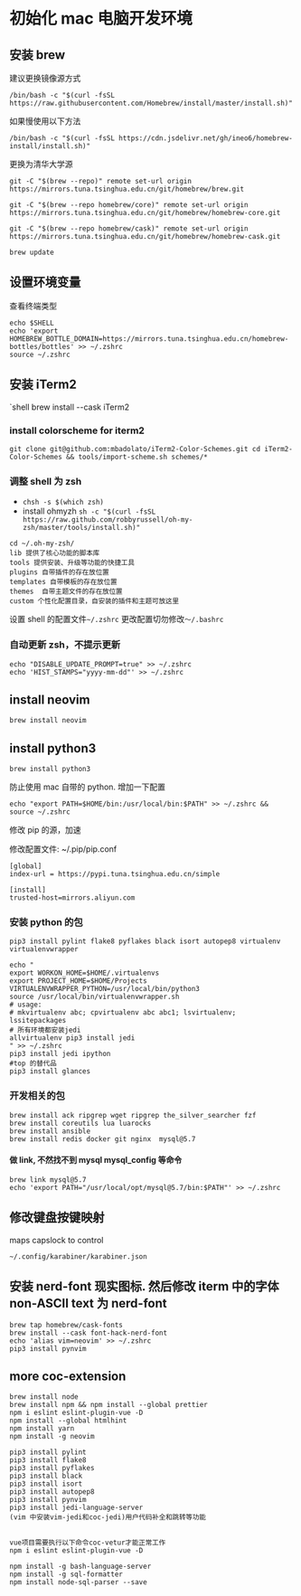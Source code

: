 # 初始化 mac 电脑开发环境

## 安装 brew

建议更换镜像源方式

`/bin/bash -c "$(curl -fsSL https://raw.githubusercontent.com/Homebrew/install/master/install.sh)"`

如果慢使用以下方法

`/bin/bash -c "$(curl -fsSL https://cdn.jsdelivr.net/gh/ineo6/homebrew-install/install.sh)"`

更换为清华大学源

```shell
git -C "$(brew --repo)" remote set-url origin https://mirrors.tuna.tsinghua.edu.cn/git/homebrew/brew.git

git -C "$(brew --repo homebrew/core)" remote set-url origin https://mirrors.tuna.tsinghua.edu.cn/git/homebrew/homebrew-core.git

git -C "$(brew --repo homebrew/cask)" remote set-url origin https://mirrors.tuna.tsinghua.edu.cn/git/homebrew/homebrew-cask.git

brew update
```

## 设置环境变量

查看终端类型

```shell
echo $SHELL
echo 'export HOMEBREW_BOTTLE_DOMAIN=https://mirrors.tuna.tsinghua.edu.cn/homebrew-bottles/bottles' >> ~/.zshrc
source ~/.zshrc
```

## 安装 iTerm2

`shell
brew install --cask iTerm2

### install colorscheme for iterm2

`git clone git@github.com:mbadolato/iTerm2-Color-Schemes.git cd iTerm2-Color-Schemes && tools/import-scheme.sh schemes/*`

### 调整 shell 为 zsh

- `chsh -s $(which zsh)`
- install ohmyzh `sh -c "$(curl -fsSL https://raw.github.com/robbyrussell/oh-my-zsh/master/tools/install.sh)"`

```shell
cd ~/.oh-my-zsh/
lib 提供了核心功能的脚本库
tools 提供安装、升级等功能的快捷工具
plugins 自带插件的存在放位置
templates 自带模板的存在放位置
themes  自带主题文件的存在放位置
custom 个性化配置目录，自安装的插件和主题可放这里
```

设置 shell 的配置文件`~/.zshrc` 更改配置切勿修改`～/.bashrc`

### 自动更新 zsh，不提示更新

```shell
echo "DISABLE_UPDATE_PROMPT=true" >> ~/.zshrc
echo 'HIST_STAMPS="yyyy-mm-dd"' >> ~/.zshrc
```

## install neovim

`brew install neovim`

## install python3

`brew install python3`

防止使用 mac 自带的 python. 增加一下配置

`echo "export PATH=$HOME/bin:/usr/local/bin:$PATH" >> ~/.zshrc && source ~/.zshrc`

修改 pip 的源，加速

修改配置文件: ~/.pip/pip.conf

```config
[global]
index-url = https://pypi.tuna.tsinghua.edu.cn/simple

[install]
trusted-host=mirrors.aliyun.com
```

### 安装 python 的包

`pip3 install pylint flake8 pyflakes black isort autopep8 virtualenv virtualenvwrapper`

```shell
echo "
export WORKON_HOME=$HOME/.virtualenvs
export PROJECT_HOME=$HOME/Projects
VIRTUALENVWRAPPER_PYTHON=/usr/local/bin/python3
source /usr/local/bin/virtualenvwrapper.sh
# usage:
# mkvirtualenv abc; cpvirtualenv abc abc1; lsvirtualenv;  lssitepackages
# 所有环境都安装jedi
allvirtualenv pip3 install jedi
" >> ~/.zshrc
pip3 install jedi ipython
#top 的替代品
pip3 install glances
```

### 开发相关的包

```shell
brew install ack ripgrep wget ripgrep the_silver_searcher fzf
brew install coreutils lua luarocks
brew install ansible
brew install redis docker git nginx  mysql@5.7
```

#### 做 link, 不然找不到 mysql mysql_config 等命令

```shell
brew link mysql@5.7
echo 'export PATH="/usr/local/opt/mysql@5.7/bin:$PATH"' >> ~/.zshrc
```

## 修改键盘按键映射

maps capslock to control

`~/.config/karabiner/karabiner.json`

## 安装 nerd-font 现实图标. 然后修改 iterm 中的字体 non-ASCII text 为 nerd-font

```shell
brew tap homebrew/cask-fonts
brew install --cask font-hack-nerd-font
echo 'alias vim=neovim' >> ~/.zshrc
pip3 install pynvim
```

## more coc-extension

```shell
brew install node
brew install npm && npm install --global prettier
npm i eslint eslint-plugin-vue -D
npm install --global htmlhint
npm install yarn
npm install -g neovim

pip3 install pylint
pip3 install flake8
pip3 install pyflakes
pip3 install black
pip3 install isort
pip3 install autopep8
pip3 install pynvim
pip3 install jedi-language-server
(vim 中安装vim-jedi和coc-jedi)用户代码补全和跳转等功能


vue项目需要执行以下命令coc-vetur才能正常工作
npm i eslint eslint-plugin-vue -D

npm install -g bash-language-server
npm install -g sql-formatter
npm install node-sql-parser --save
```
